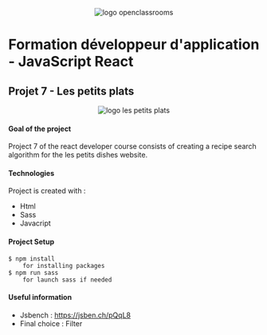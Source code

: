 <p align="center">
    <img src="https://www.anaf.fr/wp-content/uploads/2020/09/OpenClassroom_LOGO.png"
    alt="logo openclassrooms" />
</p>

<h1>Formation développeur d'application - JavaScript React</h1>

<h2>Projet 7 - Les petits plats</h2>

<p align="center">
    <img src="https://i.postimg.cc/kM8jXZR0/68747470733a2f2f676e647a30372e6769746875622e696f2f47696e6141647a616e695f375f31383132323032302f6c6f67.png"
    alt="logo les petits plats" />
</p>

<h4>Goal of the project</h4>

Project 7 of the react developer course consists of creating a recipe search algorithm for the les petits dishes website.

<h4>Technologies</h4>
Project is created with :

* Html
* Sass
* Javacript

<h4>Project Setup</h4>

    $ npm install 
        for installing packages
    $ npm run sass
        for launch sass if needed


<h4>Useful information</h4>

* Jsbench : https://jsben.ch/pQqL8
* Final choice : Filter
